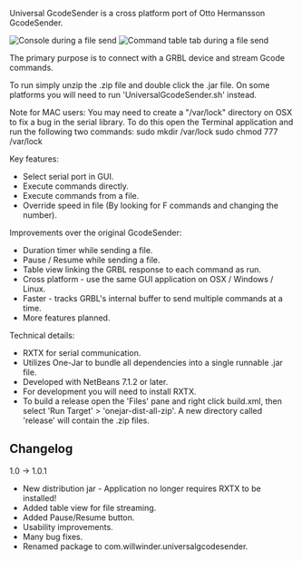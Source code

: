 Universal GcodeSender is a cross platform port of Otto Hermansson GcodeSender.

![Console during a file send](https://github.com/winder/Universal-G-Code-Sender/raw/master/pictures/console_tab.png "Console during a file send.")
![Command table tab during a file send](https://github.com/winder/Universal-G-Code-Sender/raw/master/pictures/command_table_tab.png "Command table tab during a file send.")

The primary purpose is to connect with a GRBL device and stream Gcode commands.

To run simply unzip the .zip file and double click the .jar file.
On some platforms you will need to run 'UniversalGcodeSender.sh' instead.

Note for MAC users:
You may need to create a "/var/lock" directory on OSX to fix a bug in the serial
library. To do this open the Terminal application and run the following two
commands:
   sudo mkdir /var/lock
   sudo chmod 777 /var/lock


Key features:
* Select serial port in GUI.
* Execute commands directly.
* Execute commands from a file.
* Override speed in file (By looking for F commands and changing the number).

Improvements over the original GcodeSender:
* Duration timer while sending a file.
* Pause / Resume while sending a file.
* Table view linking the GRBL response to each command as run.
* Cross platform - use the same GUI application on OSX / Windows / Linux.
* Faster - tracks GRBL's internal buffer to send multiple commands at a time.
* More features planned.

Technical details:
* RXTX for serial communication.
* Utilizes One-Jar to bundle all dependencies into a single runnable .jar file.
* Developed with NetBeans 7.1.2 or later.
* For development you will need to install RXTX.
* To build a release open the 'Files' pane and right click build.xml, then 
  select 'Run Target' > 'onejar-dist-all-zip'. A new directory called 'release'
  will contain the .zip files.

Changelog
---------
1.0 -> 1.0.1
* New distribution jar - Application no longer requires RXTX to be installed!
* Added table view for file streaming.
* Added Pause/Resume button.
* Usability improvements.
* Many bug fixes.
* Renamed package to com.willwinder.universalgcodesender.
